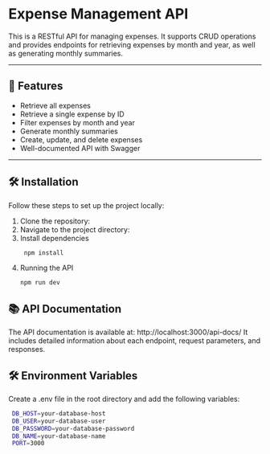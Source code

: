 # Expense Management API

This is a RESTful API for managing expenses. It supports CRUD operations and provides endpoints for retrieving expenses by month and year, as well as generating monthly summaries.

---

## 🚀 Features

- Retrieve all expenses
- Retrieve a single expense by ID
- Filter expenses by month and year
- Generate monthly summaries
- Create, update, and delete expenses
- Well-documented API with Swagger

---

## 🛠️ Installation

Follow these steps to set up the project locally:

1. Clone the repository:
2. Navigate to the project directory:
3. Install dependencies
   ```bash
    npm install
4. Running the API
    ```bash
    npm run dev
## 📚 API Documentation
The API documentation is available at:
   http://localhost:3000/api-docs/
It includes detailed information about each endpoint, request parameters, and responses.
## 🛠️ Environment Variables
Create a .env file in the root directory and add the following variables:
   ```bash
    DB_HOST=your-database-host
    DB_USER=your-database-user
    DB_PASSWORD=your-database-password
    DB_NAME=your-database-name
    PORT=3000